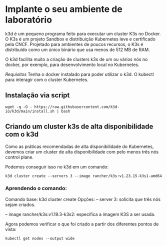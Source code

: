 # Implante o seu ambiente de laboratório

k3d é um pequeno programa feito para executar um cluster K3s  no Docker. O K3s é um projeto Sandbox e distribuição Kubernetes leve e certificado pela CNCF. Projetado para ambientes de poucos recursos, o K3s é distribuído como um único binário que usa menos de 512 MB de RAM.

O k3d facilita muito a criação de clusters k3s de um ou vários nós no docker, por exemplo, para desenvolvimento local no Kubernetes.

*Requisitos*
Tenha o docker instalado para poder utilizar o k3d.
O kubectl para interagir com o cluster Kubernetes.

## Instalação via script
```
wget -q -O - https://raw.githubusercontent.com/k3d-io/k3d/main/install.sh | bash
```

## Criando um cluster k3s de alta disponibilidade com o k3d
Como as práticas recomendadas de alta disponibilidade do Kubernetes, devemos criar um cluster de alta disponibilidade com pelo menos três nós control plane.

Podemos conseguir isso no k3d em um comando:
```
k3d cluster create --servers 3 --image rancher/k3s:v1.23.15-k3s1-amd64
```

### Aprendendo o comando:
Comando base: k3d cluster create
Opções:
– server 3: solicita que três nós sejam criados.

– image rancher/k3s:v1.19.3-k3s2: especifica a imagem K3S a ser usada.

Agora podemos verificar o que foi criado a partir dos diferentes pontos de vista:
```
kubectl get nodes --output wide
```
